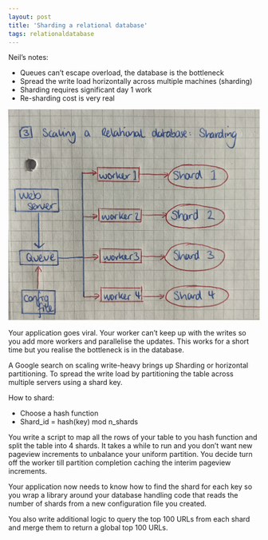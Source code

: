 ```yaml
---
layout: post
title: 'Sharding a relational database'
tags: relationaldatabase
---
```


Neil’s notes:
* Queues can’t escape overload, the database is the bottleneck
* Spread the write load horizontally across multiple machines (sharding)
* Sharding requires significant day 1 work
* Re-sharding cost is very real

![Sharded Application](/images/blog_01_2021/PXL_20210125_150212123~2.jpg)

Your application goes viral. Your worker can’t keep up with the writes so you add more workers and parallelise
 the updates. This works for a short time but you realise the bottleneck is in the database.

A Google search on scaling write-heavy brings up Sharding or horizontal partitioning. To spread the write load 
by partitioning the table across multiple servers using a shard key.

How to shard:
* Choose a hash function
* Shard_id = hash(key) mod n_shards

You write a script to map all the rows of your table to you hash function and split the table into 4 shards. 
It takes a while to run and you don’t want new pageview increments to unbalance your uniform partition. 
You decide turn off the worker till partition completion caching the interim pageview increments. 

Your application now needs to know how to find the shard for each key so you wrap a library around your 
database handling code that reads the number of shards from a new configuration file you created. 

You also write additional logic to query the top 100 URLs from each shard and merge them to return a global 
top 100 URLs.
